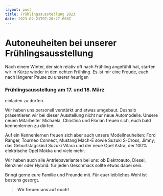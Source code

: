 ```yaml
---
layout: post
title: Frühlingsausstellung 2023
date: 2023-02-21T07:20:27.608Z
---
```

# Autoneuheiten bei unserer Frühlingsausstellung

Nach einem Winter, der sich relativ oft nach Frühling angefühlt hat, starten wir in Kürze wieder in den echten Frühling. Es ist mir eine Freude, euch nach längerer Pause zu unserer heurigen

### **Frühlingsausstellung am 17. und 18. März**

einladen zu dürfen.

Wir haben uns personell verstärkt und etwas umgebaut. Deshalb präsentieren wir bei dieser Ausstellung nicht nur neue Automodelle. Unsere neuen Mitarbeiter Michaela, Christina und Florian freuen sich, euch bald kennenlernen zu dürfen. 

Auf ein Kennenlernen freuen sich aber auch unsere Modellneuheiten: Ford Ranger, Tourneo Connect, Mustang Mach-E sowie Suzuki S-Cross, Jimny, das Geburtstagskind Suzuki Vitara und der neue Opel Astra, der 100% elektrische Opel Mokka und viele mehr.

Wir haben auch alle Antriebsvarianten bei uns: ob Elektroauto, Diesel, Benziner oder Hybrid: für jeden Geschmack sollte etwas dabei sein.

Bringt gerne eure Familie und Freunde mit. Für euer leibliches Wohl ist bestens gesorgt. 

> **Wir freuen uns auf euch!**